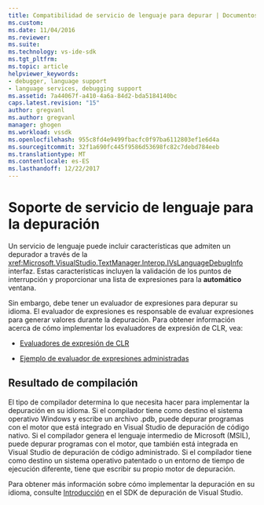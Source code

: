 ```yaml
---
title: Compatibilidad de servicio de lenguaje para depurar | Documentos de Microsoft
ms.custom: 
ms.date: 11/04/2016
ms.reviewer: 
ms.suite: 
ms.technology: vs-ide-sdk
ms.tgt_pltfrm: 
ms.topic: article
helpviewer_keywords:
- debugger, language support
- language services, debugging support
ms.assetid: 7a44067f-a410-4a6a-84d2-bda5184140bc
caps.latest.revision: "15"
author: gregvanl
ms.author: gregvanl
manager: ghogen
ms.workload: vssdk
ms.openlocfilehash: 955c8fd4e9499fbacfc0f97ba6112803ef1e6d4a
ms.sourcegitcommit: 32f1a690fc445f9586d53698fc82c7debd784eeb
ms.translationtype: MT
ms.contentlocale: es-ES
ms.lasthandoff: 12/22/2017
---
```

# <a name="language-service-support-for-debugging"></a>Soporte de servicio de lenguaje para la depuración
Un servicio de lenguaje puede incluir características que admiten un depurador a través de la <xref:Microsoft.VisualStudio.TextManager.Interop.IVsLanguageDebugInfo> interfaz. Estas características incluyen la validación de los puntos de interrupción y proporcionar una lista de expresiones para la **automático** ventana.  
  
 Sin embargo, debe tener un evaluador de expresiones para depurar su idioma. El evaluador de expresiones es responsable de evaluar expresiones para generar valores durante la depuración. Para obtener información acerca de cómo implementar los evaluadores de expresión de CLR, vea:  
  
-   [Evaluadores de expresión de CLR](https://github.com/Microsoft/ConcordExtensibilitySamples/wiki/CLR-Expression-Evaluators)  
  
-   [Ejemplo de evaluador de expresiones administradas](https://github.com/Microsoft/ConcordExtensibilitySamples/wiki/Managed-Expression-Evaluator-Sample)  
  
## <a name="compiler-output"></a>Resultado de compilación  
 El tipo de compilador determina lo que necesita hacer para implementar la depuración en su idioma. Si el compilador tiene como destino el sistema operativo Windows y escribe un archivo .pdb, puede depurar programas con el motor que está integrado en Visual Studio de depuración de código nativo. Si el compilador genera el lenguaje intermedio de Microsoft (MSIL), puede depurar programas con el motor, que también está integrada en Visual Studio de depuración de código administrado. Si el compilador tiene como destino un sistema operativo patentado o un entorno de tiempo de ejecución diferente, tiene que escribir su propio motor de depuración.  
  
 Para obtener más información sobre cómo implementar la depuración en su idioma, consulte [Introducción](../../extensibility/debugger/getting-started-with-debugger-extensibility.md) en el SDK de depuración de Visual Studio.